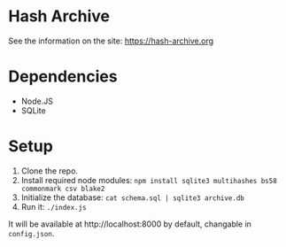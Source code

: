 Hash Archive
============

See the information on the site: https://hash-archive.org

Dependencies
============
* Node.JS
* SQLite

Setup
=====

1. Clone the repo.
2. Install required node modules: `npm install sqlite3 multihashes bs58 commonmark csv blake2`
3. Initialize the database: `cat schema.sql | sqlite3 archive.db`
4. Run it: `./index.js`

It will be available at http://localhost:8000 by default, changable in `config.json`.

